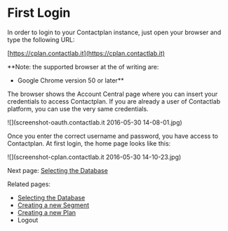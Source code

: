 # First Login

In order to login to your Contactplan instance, just open your browser and type the following URL:

[https://cplan.contactlab.it](https://cplan.contactlab.it)

**Note: the supported browser at the of writing are:
* Google Chrome version 50 or later**

The browser shows the Account Central page where you can insert your credentials to access Contactplan. If you are already a user of Contactlab platform, you can use the very same credentials.

![](screenshot-oauth.contactlab.it 2016-05-30 14-08-01.jpg)

Once you enter the correct username and password, you have access to Contactplan.
At first login, the home page looks like this: 

![](screenshot-cplan.contactlab.it 2016-05-30 14-10-23.jpg)

Next page: [Selecting the Database](selecting_the_database.md)

Related pages:
* [Selecting the Database](selecting_the_database.md)
* [Creating a new Segment](creating_a_new_segment.md)
* [Creating a new Plan](creating_a_new_plan.md)
* Logout








